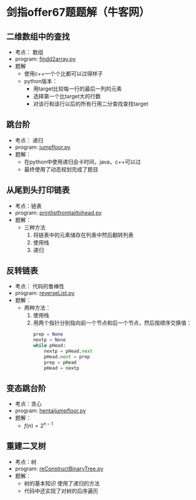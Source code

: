 # 剑指offer67题题解（牛客网）

## 二维数组中的查找
* 考点： 数组
* program: [findd2array.py](findd2array.py)
* 题解
    * 使用c++一个个比都可以过得样子
    * python版本：
        * 用target比较每一行的最后一列的元素
        * 选择第一个比target大的行数
        * 对该行和该行以后的所有行用二分查找查找target

## 跳台阶
* 考点： 递归
* program: [jumpfloor.py](jumpfloor.py)
* 题解：
    * 在python中使用递归会卡时间，java，c++可以过
    * 最终使用了动态规划完成了题目

## 从尾到头打印链表
* 考点：链表
* program: [printlistfromtailtohead.py](printlistfromtailtohead.py)
* 题解：
    * 三种方法
        1. 将链表中的元素储存在列表中然后翻转列表
        2. 使用栈
        3. 递归

## 反转链表
* 考点： 代码的鲁棒性
* program: [reverseList.py](reverseList.py)
* 题解：
    * 两种方法：
        1. 使用栈
        2. 用两个指针分别指向前一个节点和后一个节点，然后按顺序交换值：
            ```python
            prep = None
            nextp = None
            while pHead:
                nextp = pHead.next
                pHead.next = prep
                prep = pHead
                pHead = nextp
            ```

## 变态跳台阶
* 考点：贪心
* program: [hentaijumpfloor.py ](hentaijumpfloor.py )
* 题解：
    * $f(n) = 2^{n-1}$

## 重建二叉树
* 考点：树
* program: [reConstructBinaryTree.py](reConstructBinaryTree.py)
* 题解：
    * 树的基本知识 使用了递归的方法
    * 代码中还实现了对树的后序遍历